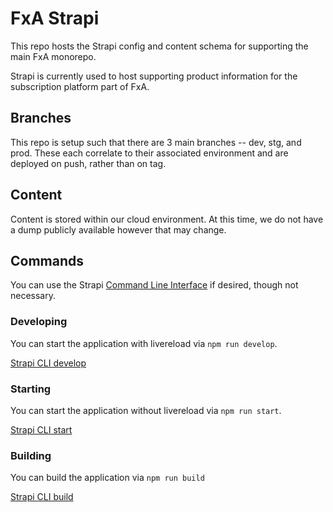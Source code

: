 # FxA Strapi

This repo hosts the Strapi config and content schema for supporting the main FxA monorepo.

Strapi is currently used to host supporting product information for the subscription platform part of FxA.

## Branches

This repo is setup such that there are 3 main branches -- dev, stg, and prod. These each correlate to their associated environment and are deployed on push, rather than on tag.

## Content

Content is stored within our cloud environment. At this time, we do not have a dump publicly available however that may change.


## Commands

You can use the Strapi [Command Line Interface](https://docs.strapi.io/dev-docs/cli) if desired, though not necessary.

### Developing

You can start the application with livereload via `npm run develop`.

[Strapi CLI develop](https://docs.strapi.io/dev-docs/cli#strapi-develop)

### Starting

You can start the application without livereload via `npm run start`.

[Strapi CLI start](https://docs.strapi.io/dev-docs/cli#strapi-start)

### Building

You can build the application via `npm run build`

[Strapi CLI build](https://docs.strapi.io/dev-docs/cli#strapi-build)

